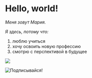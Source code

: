 # Hello, world!

_Меня зовут Мария._

*Я здесь, потому что:*
1. люблю учиться
2. хочу освоить новую профессию
3. смотрю с перспективой в будущее

![](https://drive.google.com/file/d/1_2xYx-CISy1R-JG1Glj-Pw14XciflcEW/view?usp=sharing)

![Подписывайся!](https://github.com/MariaGamzina)